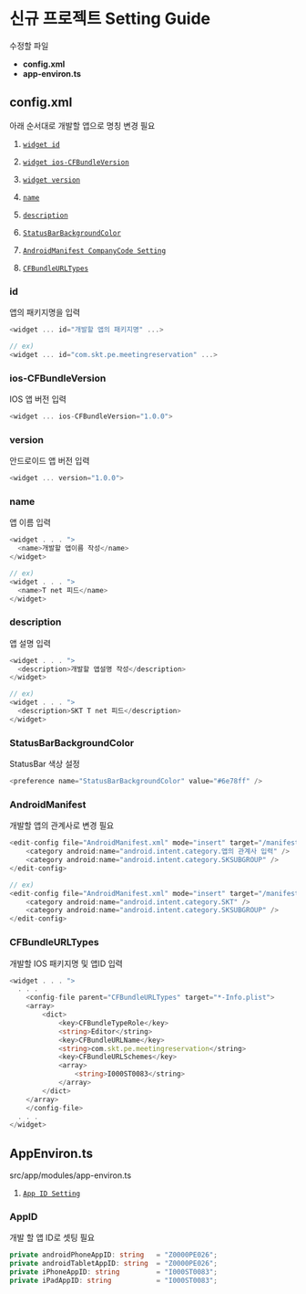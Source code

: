 # 신규 프로젝트 Setting Guide
수정할 파일 
- **config.xml**
- **app-environ.ts**

## config.xml
아래 순서대로 개발할 앱으로 명칭 변경 필요

<docgen-index>

1. [`widget id`](#id)

2. [`widget ios-CFBundleVersion`](#ios-cfbundleversion)

3. [`widget version`](#version)

4. [`name`](#name)

5. [`description`](#description)

6. [`StatusBarBackgroundColor`](#statusbarbackgroundcolor)

7. [`AndroidManifest CompanyCode Setting`](#androidmanifest)

8. [`CFBundleURLTypes`](#cfbundleurltypes)
</docgen-index>

<docgen-api>

### id
앱의 패키지명을 입력
```typescript
<widget ... id="개발할 앱의 패키지명" ...>

// ex)
<widget ... id="com.skt.pe.meetingreservation" ...>
```

### ios-CFBundleVersion
IOS 앱 버전 입력
```typescript
<widget ... ios-CFBundleVersion="1.0.0">
```

### version
안드로이드 앱 버전 입력
```typescript
<widget ... version="1.0.0">
```

### name
앱 이름 입력
```typescript
<widget . . . ">
  <name>개발할 앱이름 작성</name>
</widget>

// ex)
<widget . . . ">
  <name>T net 피드</name>
</widget>
```

### description
앱 설명 입력
```typescript
<widget . . . ">
  <description>개발할 앱설명 작성</description>
</widget>

// ex)
<widget . . . ">
  <description>SKT T net 피드</description>
</widget>
```

### StatusBarBackgroundColor
StatusBar 색상 설정
```typescript
<preference name="StatusBarBackgroundColor" value="#6e78ff" />
```

### AndroidManifest
개발할 앱의 관계사로 변경 필요
```typescript
<edit-config file="AndroidManifest.xml" mode="insert" target="/manifest/application/activity/intent-filter">
    <category android:name="android.intent.category.앱의 관계사 입력" />
    <category android:name="android.intent.category.SKSUBGROUP" />
</edit-config>

// ex)
<edit-config file="AndroidManifest.xml" mode="insert" target="/manifest/application/activity/intent-filter">
    <category android:name="android.intent.category.SKT" />
    <category android:name="android.intent.category.SKSUBGROUP" />
</edit-config>
```

### CFBundleURLTypes
개발할 IOS 패키지명 및 앱ID 입력
```typescript
<widget . . . ">
  . . .
    <config-file parent="CFBundleURLTypes" target="*-Info.plist">
    <array>
        <dict>
            <key>CFBundleTypeRole</key>
            <string>Editor</string>
            <key>CFBundleURLName</key>
            <string>com.skt.pe.meetingreservation</string>
            <key>CFBundleURLSchemes</key>
            <array>
                <string>I000ST0083</string>
            </array>
        </dict>
    </array>
    </config-file>
  . . .
</widget>
```

</docgen-api>

## AppEnviron.ts
src/app/modules/app-environ.ts

<docgen-index>

1. [`App ID Setting`](#appid)

</docgen-index>

<docgen-api>

### AppID
개발 할 앱 ID로 셋팅 필요

```typescript
private androidPhoneAppID: string   = "Z0000PE026";
private androidTabletAppID: string  = "Z0000PE026";
private iPhoneAppID: string         = "I000ST0083";
private iPadAppID: string           = "I000ST0083";
```

</docgen-api>